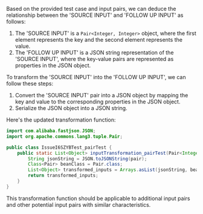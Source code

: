 Based on the provided test case and input pairs, we can deduce the relationship between the 'SOURCE INPUT' and 'FOLLOW UP INPUT' as follows:

1. The 'SOURCE INPUT' is a `Pair<Integer, Integer>` object, where the first element represents the key and the second element represents the value.
2. The 'FOLLOW UP INPUT' is a JSON string representation of the 'SOURCE INPUT', where the key-value pairs are represented as properties in the JSON object.

To transform the 'SOURCE INPUT' into the 'FOLLOW UP INPUT', we can follow these steps:

1. Convert the 'SOURCE INPUT' pair into a JSON object by mapping the key and value to the corresponding properties in the JSON object.
2. Serialize the JSON object into a JSON string.

Here's the updated transformation function:

```java
import com.alibaba.fastjson.JSON;
import org.apache.commons.lang3.tuple.Pair;

public class IssueI6SZYBTest_pairTest {
    public static List<Object> inputTransformation_pairTest(Pair<Integer,Integer> pair)  {
        String jsonString = JSON.toJSONString(pair);
        Class<Pair> beanClass = Pair.class;
        List<Object> transformed_inputs = Arrays.asList(jsonString, beanClass);
        return transformed_inputs;
    }
}
```

This transformation function should be applicable to additional input pairs and other potential input pairs with similar characteristics.